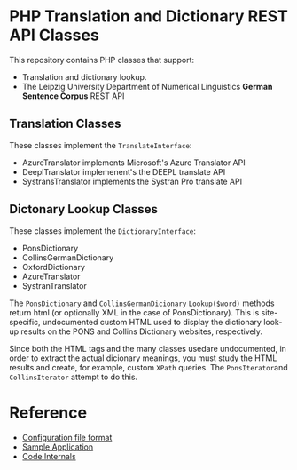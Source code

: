 # PHP Translation and Dictionary REST API Classes

This repository contains PHP classes that support:

- Translation and dictionary lookup.
- The Leipzig University Department of Numerical Linguistics **German Sentence Corpus** REST API

## Translation Classes

These classes implement the `TranslateInterface`:

- AzureTranslator implements Microsoft's Azure Translator API
- DeeplTranslator implemenent's the DEEPL translate API
- SystransTranslator implements the Systran Pro translate API

## Dictonary Lookup Classes

These classes implement the `DictionaryInterface`:

- PonsDictionary
- CollinsGermanDictionary
- OxfordDictionary
- AzureTranslator
- SystranTranslator

The `PonsDictionary` and `CollinsGermanDicionary` `Lookup($word)` methods return html (or optionally XML in the case of PonsDictionary). This is site-specific,
undocumented custom HTML used to display the dictionary look-up results on the PONS and Collins Dictionary websites, respectively.

Since both the HTML tags and the many classes usedare undocumented, in order to extract the actual dicionary meanings, you must study the HTML results and create,
for example, custom `XPath` queries. The `PonsIterator`and `CollinsIterator` attempt to do this.

# Reference

- [Configuration file format](docs/config.md)
- [Sample Application](docs/app.md)
- [Code Internals](docs/internals.md)
